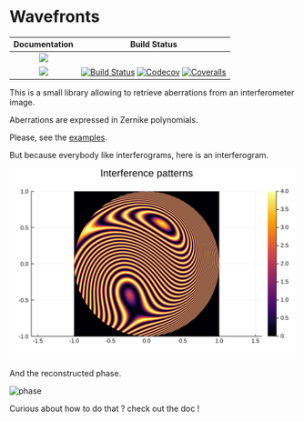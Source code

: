 # Wavefronts

| **Documentation**                                                               | **Build Status**                                                                                |
|:-------------------------------------------------------------------------------:|:-----------------------------------------------------------------------------------------------:|
| [![](https://img.shields.io/badge/docs-stable-blue.svg)](https://klafyvel.github.io/Wavefronts.jl/stable)
[![](https://img.shields.io/badge/docs-dev-blue.svg)](https://klafyvel.github.io/Wavefronts.jl/dev) | [![Build Status](https://travis-ci.com/klafyvel/Wavefronts.jl.svg?branch=master)](https://travis-ci.com/klafyvel/Wavefronts.jl) [![Codecov](https://codecov.io/gh/klafyvel/Wavefronts.jl/branch/master/graph/badge.svg)](https://codecov.io/gh/klafyvel/Wavefronts.jl) [![Coveralls](https://coveralls.io/repos/github/klafyvel/Wavefronts.jl/badge.svg?branch=master)](https://coveralls.io/github/klafyvel/Wavefronts.jl?branch=master) |


This is a small library allowing to retrieve aberrations from an interferometer image.

Aberrations are expressed in Zernike polynomials.

Please, see the [examples](https://klafyvel.github.io/Wavefronts.jl/dev/example/#Example-of-using-Wavefronts.jl-1).

But because everybody like interferograms, here is an interferogram.

![interferogram](/docs/src/output_6_0.svg)

And the reconstructed phase.

![phase](/doc/src/output_42_0.svg)

Curious about how to do that ? check out the doc !
